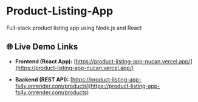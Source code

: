 # Product-Listing-App
Full-stack product listing app using Node.js and React

## 🌐 Live Demo Links

- **Frontend (React App):**
  [https://product-listing-app-nucan.vercel.app/](https://product-listing-app-nucan.vercel.app/)

- **Backend (REST API):**
  [https://product-listing-app-fs4y.onrender.com/products](https://product-listing-app-fs4y.onrender.com/products)
